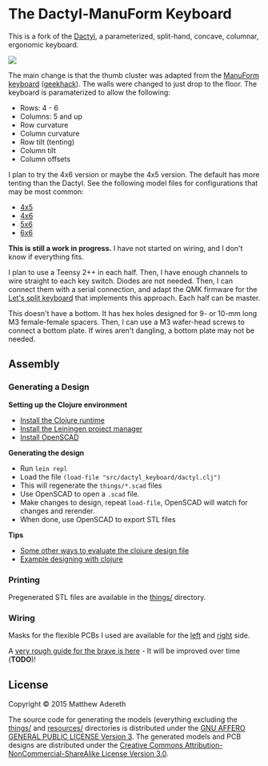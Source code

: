 # The Dactyl-ManuForm Keyboard
This is a fork of the [Dactyl](https://github.com/adereth/dactyl-keyboard), a parameterized, split-hand, concave, columnar, ergonomic keyboard.

<img src="https://imgur.com/a/3DYTE"/>

The main change is that the thumb cluster was adapted from the [ManuForm keyboard](https://github.com/jeffgran/ManuForm) ([geekhack](https://geekhack.org/index.php?topic=46015.0)). The walls were changed to just drop to the floor. The keyboard is paramaterized to allow the following: 

* Rows: 4 - 6 
* Columns: 5 and up
* Row curvature
* Column curvature
* Row tilt (tenting)
* Column tilt
* Column offsets

I plan to try the 4x6 version or maybe the 4x5 version. The default has more tenting than the Dactyl. See the following model files for configurations that may be most common:

* [4x5](https://github.com/tshort/dactyl-keyboard/blob/master/things/right-4x5.stl)
* [4x6](https://github.com/tshort/dactyl-keyboard/blob/master/things/right-4x6.stl)
* [5x6](https://github.com/tshort/dactyl-keyboard/blob/master/things/right-5x6.stl)
* [6x6](https://github.com/tshort/dactyl-keyboard/blob/master/things/right-6x6.stl)

**This is still a work in progress.** I have not started on wiring, and I don't know if everything fits.

I plan to use a Teensy 2++ in each half. Then, I have enough channels to wire straight to each key switch. Diodes are not needed. Then, I can connect them with a serial connection, and adapt the QMK firmware for the [Let's split keyboard](https://github.com/qmk/qmk_firmware/tree/master/keyboards/lets_split) that implements this approach. Each half can be master.

This doesn't have a bottom. It has hex holes designed for 9- or 10-mm long M3 female-female spacers. Then, I can use a M3 wafer-head screws to connect a bottom plate. If wires aren't dangling, a bottom plate may not be needed.

## Assembly

### Generating a Design

**Setting up the Clojure environment**
* [Install the Clojure runtime](https://clojure.org)
* [Install the Leiningen project manager](http://leiningen.org/)
* [Install OpenSCAD](http://www.openscad.org/)

**Generating the design**
* Run `lein repl`
* Load the file `(load-file "src/dactyl_keyboard/dactyl.clj")`
* This will regenerate the `things/*.scad` files
* Use OpenSCAD to open a `.scad` file.
* Make changes to design, repeat `load-file`, OpenSCAD will watch for changes and rerender.
* When done, use OpenSCAD to export STL files

**Tips**
* [Some other ways to evaluate the clojure design file](http://stackoverflow.com/a/28213489)
* [Example designing with clojure](http://adereth.github.io/blog/2014/04/09/3d-printing-with-clojure/)


### Printing
Pregenerated STL files are available in the [things/](things/) directory.

### Wiring
Masks for the flexible PCBs I used are available for the [left](resources/pcb-left.svg) and [right](resources/pcb-right.svg) side.

A [very rough guide for the brave is here](guide/README.org#wiring) - It will be improved over time (**TODO**)!

## License

Copyright © 2015 Matthew Adereth

The source code for generating the models (everything excluding the [things/](things/) and [resources/](resources/) directories is distributed under the [GNU AFFERO GENERAL PUBLIC LICENSE Version 3](LICENSE).  The generated models and PCB designs are distributed under the [Creative Commons Attribution-NonCommercial-ShareAlike License Version 3.0](LICENSE-models).
